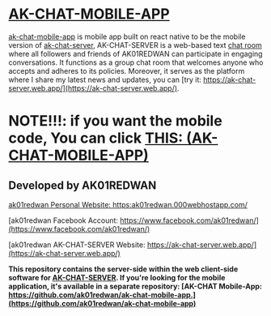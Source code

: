 # [AK-CHAT-MOBILE-APP](https://github.com/ak01redwan/ak-chat-mobile-app)
[ak-chat-mobile-app](https://github.com/ak01redwan/ak-chat-mobile-app) is mobile app built on react native to be the mobile version of [ak-chat-server](https://github.com/ak01redwan/ak-chat-server), AK-CHAT-SERVER is a web-based text [chat room](https://ak-chat-server.web.app/) where all followers and friends of AK01REDWAN can participate in engaging conversations. It functions as a group chat room that welcomes anyone who accepts and adheres to its policies. Moreover, it serves as the platform where I share my latest news and updates, you can [try it: https://ak-chat-server.web.app/](https://ak-chat-server.web.app/).

# NOTE!!!: if you want the mobile code, You can click [THIS: (AK-CHAT-MOBILE-APP)](https://github.com/ak01redwan/ak-chat-mobile-app)

## Developed by AK01REDWAN
[ak01redwan Personal Website: https:ak01redwan.000webhostapp.com/](https:ak01redwan.000webhostapp.com)

[ak01redwan Facebook Account: https://www.facebook.com/ak01redwan/](https://www.facebook.com/ak01redwan/)

[ak01redwan AK-CHAT-SERVER Website: https://ak-chat-server.web.app/](https://ak-chat-server.web.app/)

**This repository contains the server-side within the web client-side software for [AK-CHAT-SERVER](https://github.com/ak01redwan/ak-chat-server). If you're looking for the mobile application, it's available in a separate repository: [AK-CHAT Mobile-App: https://github.com/ak01redwan/ak-chat-mobile-app.](https://github.com/ak01redwan/ak-chat-mobile-app)**